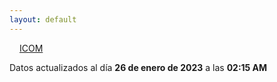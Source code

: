```yaml
---
layout: default
---
```

<a href="planes/ICOM/" style="padding: 1rem;">ICOM</a>
<p class_="text-center text-muted">Datos actualizados al día <b>26 de enero de 2023</b> a las <b>02:15 AM</b></p>
